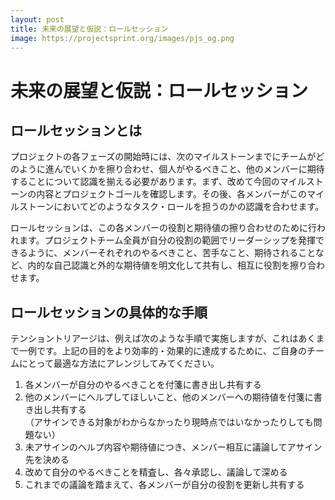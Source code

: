 ```yaml
---
layout: post
title: 未来の展望と仮説：ロールセッション
image: https://projectsprint.org/images/pjs_og.png
---
```


# 未来の展望と仮説：ロールセッション

## **ロールセッションとは**

プロジェクトの各フェーズの開始時には、次のマイルストーンまでにチームがどのように進んでいくかを擦り合わせ、個人がやるべきこと、他のメンバーに期待することについて認識を揃える必要があります。まず、改めて今回のマイルストーンの内容とプロジェクトゴールを確認します。その後、各メンバーがこのマイルストーンにおいてどのようなタスク・ロールを担うのかの認識を合わせます。

ロールセッションは、この各メンバーの役割と期待値の擦り合わせのために行われます。プロジェクトチーム全員が自分の役割の範囲でリーダーシップを発揮できるように、メンバーそれぞれのやるべきこと、苦手なこと、期待されることなど、内的な自己認識と外的な期待値を明文化して共有し、相互に役割を擦り合わせます。

## **ロールセッションの具体的な手順**

テンショントリアージは、例えば次のような手順で実施しますが、これはあくまで一例です。上記の目的をより効率的・効果的に達成するために、ご自身のチームにとって最適な方法にアレンジしてみてください。

1. 各メンバーが自分のやるべきことを付箋に書き出し共有する
2. 他のメンバーにヘルプしてほしいこと、他のメンバーへの期待値を付箋に書き出し共有する\
   （アサインできる対象がわからなかったり現時点ではいなかったりしても問題ない）
3. 未アサインのヘルプ内容や期待値につき、メンバー相互に議論してアサイン先を決める
4. 改めて自分のやるべきことを精査し、各々承認し、議論して深める
5. これまでの議論を踏まえて、各メンバーが自分の役割を更新し共有する
